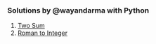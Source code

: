 ### Solutions by @wayandarma with Python

1. [Two Sum](easy/twoSum.py)
2. [Roman to Integer](easy/romanToIntegers.py)
